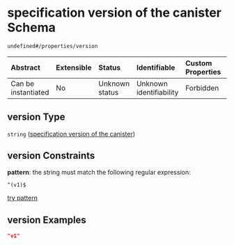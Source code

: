 # specification version of the canister Schema

```txt
undefined#/properties/version
```



| Abstract            | Extensible | Status         | Identifiable            | Custom Properties | Additional Properties | Access Restrictions | Defined In                                                                   |
| :------------------ | :--------- | :------------- | :---------------------- | :---------------- | :-------------------- | :------------------ | :--------------------------------------------------------------------------- |
| Can be instantiated | No         | Unknown status | Unknown identifiability | Forbidden         | Allowed               | none                | [event\_indexer.json\*](../../out/event_indexer.json "open original schema") |

## version Type

`string` ([specification version of the canister](event_indexer-properties-specification-version-of-the-canister.md))

## version Constraints

**pattern**: the string must match the following regular expression:&#x20;

```regexp
^(v1)$
```

[try pattern](https://regexr.com/?expression=%5E\(v1\)%24 "try regular expression with regexr.com")

## version Examples

```json
"v1"
```
